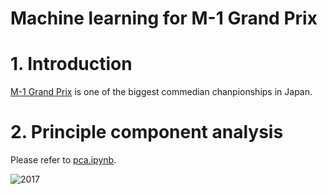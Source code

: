 # Machine learning for M-1 Grand Prix

# 1. Introduction

[M-1 Grand Prix](https://www.m-1gp.com/) is one of the biggest commedian chanpionships in Japan.

# 2. Principle component analysis

Please refer to [pca.ipynb](https://github.com/haltaro/ml-for-m1/blob/master/pca.ipynb).

![2017](../fig/2017.png)
